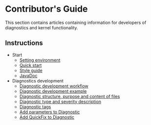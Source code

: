 # Contributor's Guide

This section contains articles containing information for developers of diagnostics and kernel functionality.

## Instructions

- Start
    - [Setting environment](EnvironmentSetting.md)
    - [Quick start](FastStart.md)
    - [Style guide](StyleGuide.md)
    - [JavaDoc](../javadoc/index.html)
- Diagnostics development
    - [Diagnostic development workflow](DiagnosticDevWorkFlow.md)
    - [Diagnostic development example](DiagnosticExample.md)
    - [Diagnostic structure, purpose and content of files](DiagnosticStructure.md)
    - [Diagnostic type and severity description](DiagnosticTypeAndSeverity.md)
    - [Diagnostic tags](DiagnosticTag.md)
    - [Add parameters to Diagnostic](DiagnostcAddSettings.md)
    - [Add QuickFix to Diagnostic](DiagnosticQuickFix.md)
